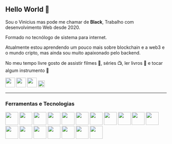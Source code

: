 ## Hello World 👋

Sou o Vinicius mas pode me chamar de **Black**, Trabalho com desenvolvimento Web desde 2020.

Formado no tecnólogo de sistema para internet.

Atualmente estou aprendendo um pouco mais sobre blockchain e a web3 e o mundo cripto, mas ainda sou muito apaixonado pelo backend. 

No meu tempo livre gosto de assistir filmes 🎥, séries 📺, ler livros 📖 e tocar algum instrumento 🎸

[<img src="https://cdn.jsdelivr.net/gh/devicons/devicon/icons/linkedin/linkedin-original.svg" width="30" height="30"/>](https://www.linkedin.com/in/viniblack) 
[<img src="https://cdn.jsdelivr.net/gh/devicons/devicon/icons/twitter/twitter-original.svg" width="30" height="30"/>](https://twitter.com/BlackVinii)
[<img src="https://cdn-icons-png.flaticon.com/512/5968/5968534.png" width="30" height="30"/>](mailto:viniciusslsantana@gmail.com)
[<img alt="Blog" src="https://web3dev-forem-production.s3.amazonaws.com/uploads/logos/resized_logo_dQF5hMwMXhqcpZy165dN.png" width="21" style="width: 1.3rem">](https://www.web3dev.com.br/viniblack)

  <hr>
  
### Ferramentas e Tecnologias

  
<div>
  <img src="https://cdn.jsdelivr.net/gh/devicons/devicon/icons/html5/html5-original.svg" width="40" height="40"/>
  <img src="https://cdn.jsdelivr.net/gh/devicons/devicon/icons/css3/css3-original.svg" width="40" height="40"/>
  <img src="https://cdn.jsdelivr.net/gh/devicons/devicon/icons/bootstrap/bootstrap-original.svg" width="40" height="40"/>
  <img src="https://cdn.jsdelivr.net/gh/devicons/devicon/icons/javascript/javascript-original.svg" width="40" height="40"/>
  <img src="https://cdn.jsdelivr.net/gh/devicons/devicon/icons/typescript/typescript-original.svg" width="40" height="40"/>
  <img src="https://cdn.jsdelivr.net/gh/devicons/devicon/icons/react/react-original.svg" width="40" height="40"/>
  <img src="https://cdn.jsdelivr.net/gh/devicons/devicon/icons/angularjs/angularjs-original.svg" width="40" height="40" />
  <img src="https://cdn.jsdelivr.net/gh/devicons/devicon/icons/nodejs/nodejs-original.svg" width="40" height="40"/>
  <img src="https://cdn.jsdelivr.net/gh/devicons/devicon/icons/php/php-plain.svg" width="40" height="40"/>
  <img src="https://cdn.jsdelivr.net/gh/devicons/devicon/icons/laravel/laravel-plain.svg" width="40" height="40" />
  <img src="https://cdn.jsdelivr.net/gh/devicons/devicon/icons/solidity/solidity-original.svg" width="40" height="40"/>
  <img src="https://cdn.jsdelivr.net/gh/devicons/devicon/icons/git/git-original.svg" width="40" height="40"/>
  <img src="https://cdn.jsdelivr.net/gh/devicons/devicon/icons/bash/bash-original.svg" width="40" height="40"/>
  <img src="https://cdn.jsdelivr.net/gh/devicons/devicon/icons/linux/linux-original.svg" width="40" height="40"/>
  <img src="https://cdn.jsdelivr.net/gh/devicons/devicon/icons/ubuntu/ubuntu-plain.svg" width="40" height="40"/>
  <img src="https://cdn.jsdelivr.net/gh/devicons/devicon/icons/mysql/mysql-original.svg" width="40" height="40"/>
  <img src="https://cdn.jsdelivr.net/gh/devicons/devicon/icons/mongodb/mongodb-original.svg" width="40" height="40"/>
  <img src="https://cdn.jsdelivr.net/gh/devicons/devicon/icons/microsoftsqlserver/microsoftsqlserver-plain.svg" width="40" height="40"/>
</div>

<br>

<!--
 <div>
  <a href="https://github.com/viniblack">
  <img height="180em" src="https://github-readme-stats.vercel.app/api/top-langs/?username=viniblack&layout=compact&langs_count=7&theme=dracula"/>
</div>


**viniblack/viniblack** is a ✨ _special_ ✨ repository because its `README.md` (this file) appears on your GitHub profile.

Here are some ideas to get you started:

- 🔭 I’m currently working on ...
- 🌱 I’m currently learning ...
- 👯 I’m looking to collaborate on ...
- 🤔 I’m looking for help with ...
- 💬 Ask me about ...
- 📫 How to reach me: ...
- 😄 Pronouns: ...
- ⚡ Fun fact: ...
-->
